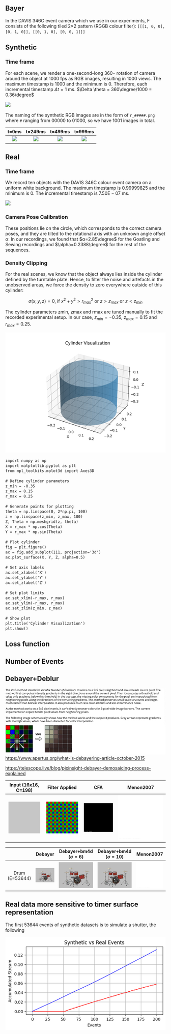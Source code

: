 
## Bayer

In the DAVIS 346C event camera which we use in our experiments, F consists of the following tiled 2×2 pattern (RGGB colour filter):
```[[[1, 0, 0], [0, 1, 0]], [[0, 1, 0], [0, 0, 1]]]```




## Synthetic

### Time frame

For each scene, we render a one-second-long 360◦ rotation of camera around the object at 1000 fps as RGB images, resulting in 1000 views. The maximum timestamp  is $1000$ and the minimum is $0$. Therefore, each incremental timestamp $\Delta t=1$ ms. $\Delta \theta = 360\degree/1000 = 0.36\degree$

![](./img/syn_timestamp.png)


The naming of the synthetic RGB images are in the form of `r_#####.png` where `#` ranging from $00000$ to $01000$, so we have $1001$ images in total.

| t=0ms                         | t=249ms                    | t=499ms                | t=999ms               |
| :---------------------------: | :------------------------: | :--------------------: | :-------------------: |
| ![](./img/r_00000.png)        |   ![](./img/r_00249.png)   | ![](./img/r_00499.png) | ![](./img/r_00999.png)|


## Real

### Time frame

We record ten objects with the DAVIS 346C colour event camera on a uniform white background. The maximum timestamp  is $0.99999825$ and the minimum is $0$. The incremental timestamp is $7.50\text{E}-07$ ms.

![](./img/real_timestamp.png)

### Camera Pose Calibration
These positions lie on the circle, which corresponds to the correct camera poses, and they are tilted to the rotational axis with an unknown angle offset $\alpha$. In our recordings, we found that $α=2.85\degree$ for the Goatling and Sewing recordings and $\alpha=0.2388\degree$ for the rest of the sequences.

### Density Clipping
For the real scenes, we know that the object always lies inside the cylinder defined by the turntable plate. Hence, to filter the noise and artefacts in the unobserved areas, we force the density to zero everywhere outside of this cylinder:

```math
\sigma(x,y,z) =0 \text{, if } x^2+y^2>r_{max}^2 \text{ or } z>z_{max} \text{ or }  z<z_{min} 
```

The cylinder parameters zmin, zmax and rmax are tuned manually to fit the recorded experimental setup. In our case, $z_{min} = −0.35$, $z_{max}=0.15$ and $r_{max}=0.25$.

![](./img/density_clipping.png)

```
import numpy as np
import matplotlib.pyplot as plt
from mpl_toolkits.mplot3d import Axes3D

# Define cylinder parameters
z_min = -0.35
z_max = 0.15
r_max = 0.25

# Generate points for plotting
theta = np.linspace(0, 2*np.pi, 100)
z = np.linspace(z_min, z_max, 100)
Z, Theta = np.meshgrid(z, theta)
X = r_max * np.cos(Theta)
Y = r_max * np.sin(Theta)

# Plot cylinder
fig = plt.figure()
ax = fig.add_subplot(111, projection='3d')
ax.plot_surface(X, Y, Z, alpha=0.5)

# Set axis labels
ax.set_xlabel('X')
ax.set_ylabel('Y')
ax.set_zlabel('Z')

# Set plot limits
ax.set_xlim(-r_max, r_max)
ax.set_ylim(-r_max, r_max)
ax.set_zlim(z_min, z_max)

# Show plot
plt.title('Cylinder Visualization')
plt.show()
```

## Loss function


## Number of Events


## Debayer+Deblur

![](./img/TLStory%20VNG.jpg)
https://www.apertus.org/what-is-debayering-article-october-2015

https://telescope.live/blog/pixinsight-debayer-demosaicing-process-explained

| Input (16x16, C=198)             | Filter Applied                          | CFA                             | Menon2007             |
| :------------------------------: | :-------------------------------------: | :-----------------------------: | :-------------------: |
| ![](./img/debayer_gray_input.png)|![](./img/debayer_gray_mosaic_filter.png)| ![](./img/debayer_gray_CFA.png) | ![](./img/debayer_gray_menon2007.png)|

|               | Debayer               | Debayer+bm4d ($\sigma=6$)   | Debayer+bm4d ($\sigma=10$)     | Menon2007                            |
|:-------------:| :-------------------: | :-------------------------: | :----------------------------: | :----------------------------------: |
|Drum (E=53644) | ![](./img/debayer.png)|![](./img/debayer_bm4d_6.png)| ![](./img/debayer_bm4d_10.png) | ![](./img/debayer_gray_menon2007.png)|


## Real data more sensitive to timer surface representation

The first 53644 events of synthetic datasets is to simulate a shutter, the following 

![](./img/syn_real.png)